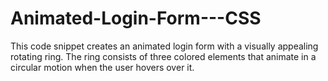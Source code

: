 # Animated-Login-Form---CSS
This code snippet creates an animated login form with a visually appealing rotating ring. The ring consists of three colored elements that animate in a circular motion when the user hovers over it. 
